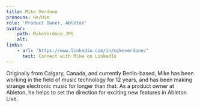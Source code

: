 ```yaml
---
title: Mike Verdone
pronouns: He/Him
role: 'Product Owner, Ableton'
avatar:
    path: MikeVerdone.JPG
    alt: 
links:
    - url: 'https://www.linkedin.com/in/mikeverdone/'
      text: Connect with Mike on LinkedIn
---
```


Originally from Calgary, Canada, and currently Berlin-based, Mike has been working in the field of music technology for 12 years, and has been making strange electronic music for longer than that. As a product owner at Ableton, he helps to set the direction for exciting new features in Ableton Live.
